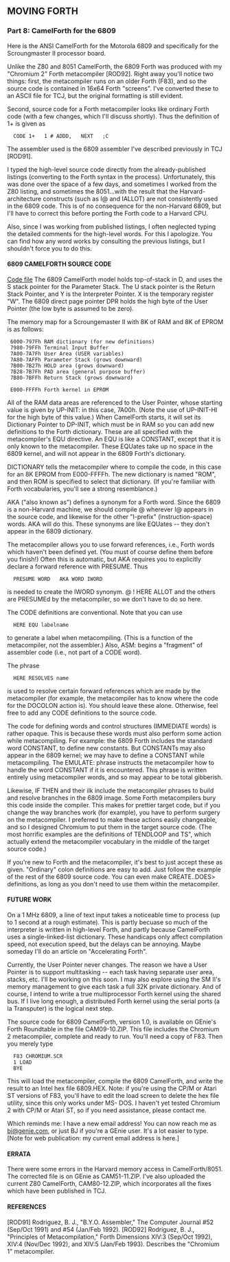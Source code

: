 ## MOVING FORTH
### Part 8: CamelForth for the 6809

Here is the ANSI CamelForth for the Motorola 6809 and specifically for the Scroungmaster II processor board.

Unlike the Z80 and 8051 CamelForth, the 6809 Forth was produced with my "Chromium 2" Forth metacompiler [ROD92]. Right away you'll notice two things: first, the metacompiler runs on an older Forth (F83), and so the source code is contained in 16x64 Forth "screens". I've converted these to an ASCII file for TCJ, but the original formatting is still evident.

Second, source code for a Forth metacompiler looks like ordinary Forth code (with a few changes, which I'll discuss shortly). Thus the definition of 1+ is given as
```
  CODE 1+   1 # ADDD,   NEXT   ;C
```
The assembler used is the 6809 assembler I've described previously in TCJ [ROD91].

I typed the high-level source code directly from the already-published listings (converting to the Forth syntax in the process). Unfortunately, this was done over the space of a few days, and sometimes I worked from the Z80 listing, and sometimes the 8051...with the result that the Harvard-architecture constructs (such as I@ and IALLOT) are not consistently used in the 6809 code. This is of no consequence for the non-Harvard 6809, but I'll have to correct this before porting the Forth code to a Harvard CPU.

Also, since I was working from published listings, I often neglected typing the detailed comments for the high-level words. For this I apologize. You can find how any word works by consulting the previous listings, but I shouldn't force you to do this.

#### 6809 CAMELFORTH SOURCE CODE
[Code file](/chapters/forth/code/P8/camel09.txt)
The 6809 CamelForth model holds top-of-stack in D, and uses the S stack pointer for the Parameter Stack. The U stack pointer is the Return Stack Pointer, and Y is the Interpreter Pointer. X is the temporary register "W". The 6809 direct page pointer DPR holds the high byte of the User Pointer (the low byte is assumed to be zero).

The memory map for a Scroungemaster II with 8K of RAM and 8K of EPROM is as follows:
```
 6000-797Fh RAM dictionary (for new definitions)
 7980-79FFh Terminal Input Buffer
 7A00-7A7Fh User Area (USER variables)
 7A80-7AFFh Parameter Stack (grows downward)
 7B00-7B27h HOLD area (grows downward) 
 7B28-7B7Fh PAD area (general purpose buffer)
 7B80-7BFFh Return Stack (grows downward)

 E000-FFFFh Forth kernel in EPROM
```
All of the RAM data areas are referenced to the User Pointer, whose starting value is given by UP-INIT: in this case, 7A00h. (Note the use of UP-INIT-HI for the high byte of this value.) When CamelForth starts, it will set its Dictionary Pointer to DP-INIT, which must be in RAM so you can add new definitions to the Forth dictionary. These are all specified with the metacompiler's EQU directive. An EQU is like a CONSTANT, except that it is only known to the metacompiler. These EQUates take up no space in the 6809 kernel, and will not appear in the 6809 Forth's dictionary.

DICTIONARY tells the metacompiler where to compile the code, in this case for an 8K EPROM from E000-FFFFh. The new dictionary is named "ROM", and then ROM is specified to select that dictionary. (If you're familiar with Forth vocabularies, you'll see a strong resemblance.)

AKA ("also known as") defines a synonym for a Forth word. Since the 6809 is a non-Harvard machine, we should compile @ wherever I@ appears in the source code, and likewise for the other "I-prefix" (instruction-space) words. AKA will do this. These synonyms are like EQUates -- they don't appear in the 6809 dictionary.

The metacompiler allows you to use forward references, i.e., Forth words which haven't been defined yet. (You must of course define them before you finish!) Often this is automatic, but AKA requires you to explicitly declare a forward reference with PRESUME. Thus
```
  PRESUME WORD   AKA WORD IWORD
 ```
is needed to create the IWORD synonym. @ ! HERE ALLOT and the others are PRESUMEd by the metacompiler, so we don't have to do so here.

The CODE definitions are conventional. Note that you can use
```
  HERE EQU labelname 
 ```
to generate a label when metacompiling. (This is a function of the metacompiler, not the assembler.) Also, ASM: begins a "fragment" of assembler code (i.e., not part of a CODE word).

The phrase
```
  HERE RESOLVES name 
```
is used to resolve certain forward references which are made by the metacompiler (for example, the metacompiler has to know where the code for the DOCOLON action is). You should leave these alone. Otherwise, feel free to add any CODE definitions to the source code.

The code for defining words and control structures (IMMEDIATE words) is rather opaque. This is because these words must also perform some action while metacompiling. For example: the 6809 Forth includes the standard word CONSTANT, to define new constants. But CONSTANTs may also appear in the 6809 kernel; we may have to define a CONSTANT while metacompiling. The EMULATE: phrase instructs the metacompiler how to handle the word CONSTANT if it is encountered. This phrase is written entirely using metacompiler words, and so may appear to be total gibberish.

Likewise, IF THEN and their ilk include the metacompiler phrases to build and resolve branches in the 6809 image. Some Forth metacompilers bury this code inside the compiler. This makes for prettier target code, but if you change the way branches work (for example), you have to perform surgery on the metacompiler. I preferred to make these actions easily changeable, and so I designed Chromium to put them in the target source code. (The most horrific examples are the definitions of TENDLOOP and TS", which actually extend the metacompiler vocabulary in the middle of the target source code.)

If you're new to Forth and the metacompiler, it's best to just accept these as given. "Ordinary" colon definitions are easy to add. Just follow the example of the rest of the 6809 source code. You can even make CREATE..DOES> definitions, as long as you don't need to use them within the metacompiler.

#### FUTURE WORK
On a 1 MHz 6809, a line of text input takes a noticeable time to process (up to 1 second at a rough estimate). This is partly becuase so much of the interpreter is written in high-level Forth, and partly because CamelForth uses a single-linked-list dictionary. These handicaps only affect compilation speed, not execution speed, but the delays can be annoying. Maybe someday I'll do an article on "Accelerating Forth".

Currently, the User Pointer never changes. The reason we have a User Pointer is to support multitasking -- each task having separate user area, stacks, etc. I'll be working on this soon. I may also explore using the SM II's memory management to give each task a full 32K private dictionary. And of course, I intend to write a true multiprocessor Forth kernel using the shared bus. If I live long enough, a distributed Forth kernel using the serial ports (a la Transputer) is the logical next step.

The source code for 6809 CamelForth, version 1.0, is available on GEnie's Forth Roundtable in the file CAM09-10.ZIP. This file includes the Chromium 2 metacompiler, complete and ready to run. You'll need a copy of F83. Then you merely type
```
  F83 CHROMIUM.SCR
  1 LOAD
  BYE
 ```
This will load the metacompiler, compile the 6809 CamelForth, and write the result to an Intel hex file 6809.HEX. Note: if you're using the CP/M or Atari ST versions of F83, you'll have to edit the load screen to delete the hex file utility, since this only works under MS- DOS. I haven't yet tested Chromium 2 with CP/M or Atari ST, so if you need assistance, please contact me.

Which reminds me: I have a new email address! You can now reach me as bj@genie.com, or just BJ if you're a GEnie user. It's a lot easier to type. [Note for web publication: my current email address is here.]

#### ERRATA
There were some errors in the Harvard memory access in CamelForth/8051. The corrected file is on GEnie as CAM51-11.ZIP. I've also uploaded the current Z80 CamelForth, CAM80-12.ZIP, which incorporates all the fixes which have been published in TCJ.

#### REFERENCES
[ROD91] Rodriguez, B. J., "B.Y.O. Assembler," The Computer Journal #52 (Sep/Oct 1991) and #54 (Jan/Feb 1992).
[ROD92] Rodriguez, B. J., "Principles of Metacompilation," Forth Dimensions XIV:3 (Sep/Oct 1992), XIV:4 (Nov/Dec 1992), and XIV:5 (Jan/Feb 1993). Describes the "Chromium 1" metacompiler.